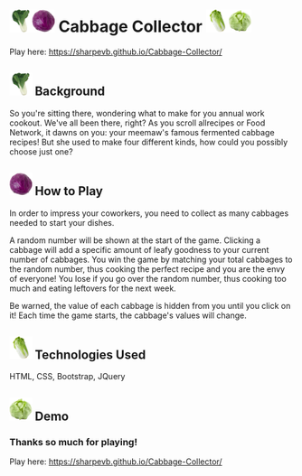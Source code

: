 # <img src="assets/images/bokchoy.png" height="40" width="40"><img src="assets/images/red.png" height="40" width="40">  Cabbage Collector <img src="assets/images/napa.png" height="40" width="40"><img src="assets/images/usa.png" height="40" width="40">

Play here: https://sharpevb.github.io/Cabbage-Collector/

## <img src="assets/images/bokchoy.png" height="40" width="40"> Background 
So you're sitting there, wondering what to make for you annual work cookout. We've all been there, right? As you scroll allrecipes or Food Network, it dawns on you: your meemaw's famous fermented cabbage recipes! But she used to make four different kinds, how could you possibly choose just one?

## <img src="assets/images/red.png" height="40" width="40"> How to Play
In order to impress your coworkers, you need to collect as many cabbages needed to start your dishes. 

A random number will be shown at the start of the game. Clicking a cabbage will add a specific amount of leafy goodness to your current number of cabbages. You win the game by matching your total cabbages to the random number, thus cooking the perfect recipe and you are the envy of everyone! You lose if you go over the random number, thus cooking too much and eating leftovers for the next week. 

Be warned, the value of each cabbage is hidden from you until you click on it! Each time the game starts, the cabbage's values will change.

## <img src="assets/images/napa.png" height="40" width="40"> Technologies Used
HTML, CSS, Bootstrap, JQuery

## <img src="assets/images/usa.png" height="40" width="40"> Demo


### Thanks so much for playing!
Play here: https://sharpevb.github.io/Cabbage-Collector/
